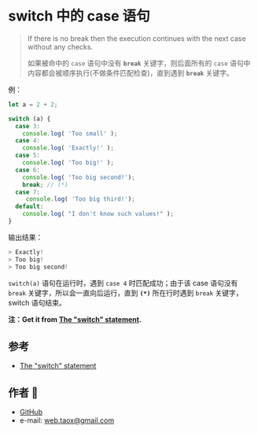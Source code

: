# switch 中的 case 语句

> If there is no break then the execution continues with the next case without any checks.
> 
> 如果被命中的 `case` 语句中没有 **`break`** 关键字，则后面所有的 `case` 语句中内容都会被顺序执行(不做条件匹配检查)，直到遇到 **`break`** 关键字。

例：

```javascript
let a = 2 + 2;

switch (a) {
  case 3:
    console.log( 'Too small' );
  case 4:
    console.log( 'Exactly!' );
  case 5:
    console.log( 'Too big!' );
  case 6:
    console.log( 'Too big second!');
    break; // (*)
  case 7:
  	 console.log( 'Too big third!');
  default:
    console.log( "I don't know such values!" );
}
```

输出结果：

```javascript
> Exactly!
> Too big!
> Too big second!
```

`switch(a)` 语句在运行时，遇到 `case 4` 时匹配成功；由于该 case 语句没有 `break` 关键字，所以会一直向后运行，直到 **`(*)`** 所在行时遇到 `break` 关键字，switch 语句结束。

**注：Get it from [The "switch" statement](https://javascript.info/switch#an-example).**


## <span id="links">参考</span>

* [The "switch" statement](https://javascript.info/switch#an-example)

## <span id="author">作者 🙉</span>

* [GitHub](https://github.com/Tao-Quixote)
* e-mail: <web.taox@gmail.com>